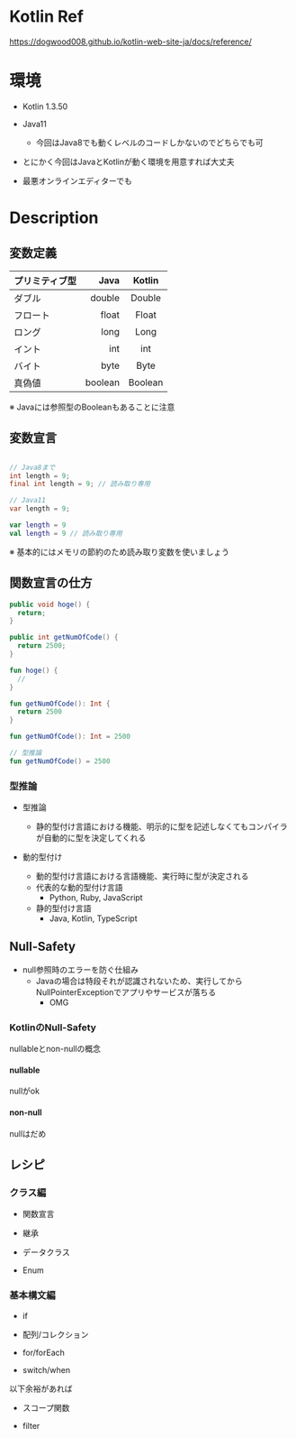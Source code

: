 # Kotlin Ref
https://dogwood008.github.io/kotlin-web-site-ja/docs/reference/
     
# 環境
* Kotlin 1.3.50
* Java11
    * 今回はJava8でも動くレベルのコードしかないのでどちらでも可
    
* とにかく今回はJavaとKotlinが動く環境を用意すれば大丈夫

* 最悪オンラインエディターでも
     
# Description
     
## 変数定義

| プリミティブ型 | Java | Kotlin |
|:-----------|------------:|:------------:|
| ダブル | double | Double |
| フロート | float | Float |
| ロング | long | Long |
| イント | int | int |
| バイト | byte | Byte |
| 真偽値 | boolean | Boolean |

※ Javaには参照型のBooleanもあることに注意

## 変数宣言

```java

// Java8まで
int length = 9;
final int length = 9; // 読み取り専用

// Java11
var length = 9;
```

```kotlin
var length = 9
val length = 9 // 読み取り専用
```

※ 基本的にはメモリの節約のため読み取り変数を使いましょう

## 関数宣言の仕方

```java
public void hoge() {
  return;
}

public int getNumOfCode() {
  return 2500;
}
```

```kotlin
fun hoge() {
  //
}

fun getNumOfCode(): Int {
  return 2500
}

fun getNumOfCode(): Int = 2500

// 型推論
fun getNumOfCode() = 2500
```


### 型推論

* 型推論
    * 静的型付け言語における機能、明示的に型を記述しなくてもコンパイラが自動的に型を決定してくれる

* 動的型付け
    * 動的型付け言語における言語機能、実行時に型が決定される
    * 代表的な動的型付け言語
        * Python, Ruby, JavaScript
    * 静的型付け言語
        * Java, Kotlin, TypeScript

## Null-Safety

* null参照時のエラーを防ぐ仕組み
    * Javaの場合は特段それが認識されないため、実行してからNullPointerExceptionでアプリやサービスが落ちる
        * OMG
        
### KotlinのNull-Safety

nullableとnon-nullの概念

#### nullable
nullがok

#### non-null
nullはだめ
        
## レシピ

### クラス編

* 関数宣言

* 継承

* データクラス

* Enum

### 基本構文編

* if

* 配列/コレクション

* for/forEach

* switch/when

以下余裕があれば

* スコープ関数

* filter
        

        

